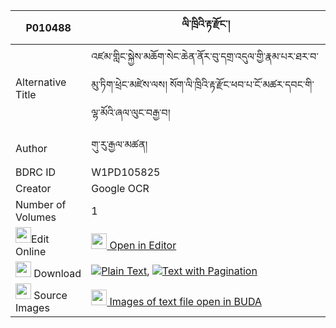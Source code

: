 |P010488|ལི་ཁྲིའི་རྟ་རྫོང་། 
| --- | --- 
|Alternative Title |འཛམ་གླིང་སྐྱེས་མཆོག་སེང་ཆེན་ནོར་བུ་དགྲ་འདུལ་གྱི་རྣམ་པར་ཐར་བ་མུ་ཏིག་ཕྲེང་མཛེས་ལས། སོག་ལི་ཁྲིའི་རྟ་རྫོང་ཕབ་པ་ངོ་མཚར་དབང་གི་ལྷ་མོའི་ཞལ་ལུང་བརྒྱ་བ།
|Author| གུ་རུ་རྒྱལ་མཚན།
|BDRC ID | W1PD105825
|Creator | Google OCR
|Number of Volumes| 1
|<img width="25" src="https://img.icons8.com/color/25/000000/edit-property.png">Edit Online| [<img width="25" src="https://avatars.githubusercontent.com/u/45091458?s=200&v=4"> Open in Editor](http://editor.openpecha.org/P010488)
|<img width="25" src="https://img.icons8.com/fluent/48/000000/download-2.png"/>  Download | [![](https://img.icons8.com/color/20/000000/txt.png)Plain Text](https://github.com/Openpecha/P010488/releases/download/v1/litri_i_ta_dzong_plain_P010488.zip), [![](https://img.icons8.com/color/20/000000/txt.png)Text with Pagination](https://github.com/Openpecha/P010488/releases/download/v1/litri_i_ta_dzong_pages_P010488.zip)
|<img width="25" src="https://img.icons8.com/plasticine/100/000000/pictures-folder.png"/>  Source Images | [<img width="25" src="https://library.bdrc.io/icons/BUDA-small.svg"> Images of text file open in BUDA](https://library.bdrc.io/show/bdr:W1PD105825)